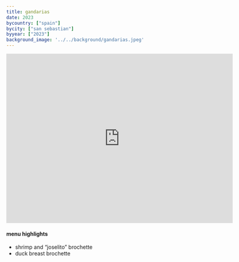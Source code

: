```yaml
---
title: gandarias
date: 2023
bycountry: ["spain"]
bycity: ["san sebastian"]
byyear: ["2023"]
background_image: '../../background/gandarias.jpeg'
---
```


<iframe src="https://www.google.com/maps/embed?pb=!1m18!1m12!1m3!1d2902.5333776753037!2d-1.988358423338163!3d43.32402667365789!2m3!1f0!2f0!3f0!3m2!1i1024!2i768!4f13.1!3m3!1m2!1s0xd51a54c4a671fb5%3A0xdc7e07e1ca483ca8!2sGandarias!5e0!3m2!1sen!2sus!4v1702333259113!5m2!1sen!2sus" width="600" height="450" style="border:0;" allowfullscreen="" loading="lazy" referrerpolicy="no-referrer-when-downgrade"></iframe>

#### menu highlights
* shrimp and “joselito” brochette
* duck breast brochette